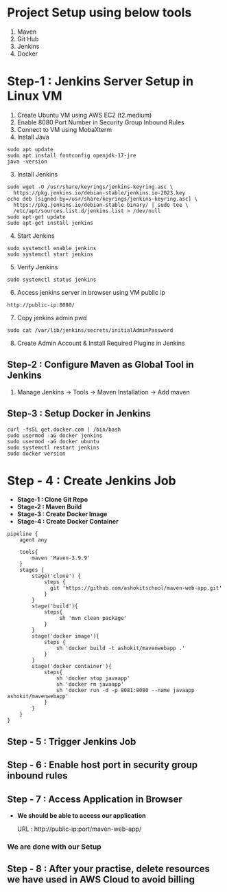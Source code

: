 # Project Setup using below tools

1) Maven
2) Git Hub
3) Jenkins
4) Docker

# Step-1 : Jenkins Server Setup in Linux VM #

1) Create Ubuntu VM using AWS EC2 (t2.medium) <br/>
2) Enable 8080 Port Number in Security Group Inbound Rules
3) Connect to VM using MobaXterm
4) Install Java

```
sudo apt update
sudo apt install fontconfig openjdk-17-jre
java -version
```

3) Install Jenkins
```
sudo wget -O /usr/share/keyrings/jenkins-keyring.asc \
  https://pkg.jenkins.io/debian-stable/jenkins.io-2023.key
echo deb [signed-by=/usr/share/keyrings/jenkins-keyring.asc] \
  https://pkg.jenkins.io/debian-stable binary/ | sudo tee \
  /etc/apt/sources.list.d/jenkins.list > /dev/null
sudo apt-get update
sudo apt-get install jenkins
```
4) Start Jenkins

```
sudo systemctl enable jenkins
sudo systemctl start jenkins
```

5) Verify Jenkins

```
sudo systemctl status jenkins
```
	
6) Access jenkins server in browser using VM public ip

```
http://public-ip:8080/

```

7) Copy jenkins admin pwd

```
sudo cat /var/lib/jenkins/secrets/initialAdminPassword
```
	   
8) Create Admin Account & Install Required Plugins in Jenkins

## Step-2 : Configure Maven as Global Tool in Jenkins ##

1) Manage Jenkins -> Tools -> Maven Installation -> Add maven <br/>

## Step-3 : Setup Docker in Jenkins ##
```
curl -fsSL get.docker.com | /bin/bash
sudo usermod -aG docker jenkins
sudo usermod -aG docker ubuntu
sudo systemctl restart jenkins
sudo docker version
```

# Step - 4 : Create Jenkins Job #

- **Stage-1 : Clone Git Repo** <br/> 
- **Stage-2 : Maven Build** <br/>
- **Stage-3 : Create Docker Image** <br/>
- **Stage-4 : Create Docker Container** <br/>

```
pipeline {
    agent any
    
    tools{
        maven 'Maven-3.9.9'
    }
    stages {
        stage('clone') {
            steps {
              git 'https://github.com/ashokitschool/maven-web-app.git'
            }
        }
        stage('build'){
            steps{
                 sh 'mvn clean package'
            }
        }
        stage('docker image'){
            steps {
                sh 'docker build -t ashokit/mavenwebapp .'
            }
        }
        stage('docker container'){
            steps{
                sh 'docker stop javaapp'
                sh 'docker rm javaapp'
                sh 'docker run -d -p 8081:8080 --name javaapp ashokit/mavenwebapp'
            }
        }
    }
}

```
	
## Step - 5 : Trigger Jenkins Job ##

## Step - 6 : Enable host port in security group inbound rules ##

## Step - 7 : Access Application in Browser ##

- **We should be able to access our application** <br/>

	URL : http://public-ip:port/maven-web-app/
	
### We are done with our Setup ###
	
## Step - 8 : After your practise, delete resources we have used in AWS Cloud to avoid billing ##

